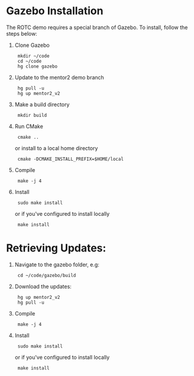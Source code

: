 
Gazebo Installation 
===

The ROTC demo requires a special branch of Gazebo. To install, follow the steps below:


1. Clone Gazebo
    
        mkdir ~/code
        cd ~/code
        hg clone gazebo
  
1. Update to the mentor2 demo branch


        hg pull -u
        hg up mentor2_v2


1. Make a build directory

        mkdir build

1. Run CMake

        cmake ..

    or install to a local home directory

        cmake -DCMAKE_INSTALL_PREFIX=$HOME/local

 
1. Compile

        make -j 4

1. Install

        sudo make install

    or if you've configured to install locally

        make install


Retrieving Updates:
===

1. Navigate to the gazebo folder, e.g:

        cd ~/code/gazebo/build

1. Download the updates:

        hg up mentor2_v2
        hg pull -u

1. Compile

        make -j 4

1. Install

        sudo make install

    or if you've configured to install locally

        make install
